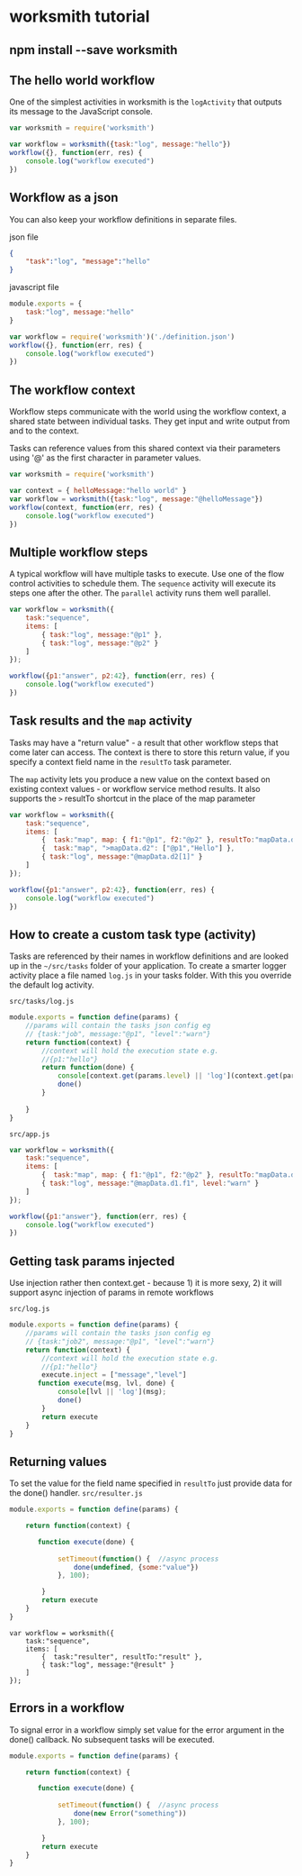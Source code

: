 # worksmith tutorial

## npm install --save worksmith

## The hello world workflow
One of the simplest activities in worksmith is the `logActivity` that outputs its message to the JavaScript console.
```javascript
var worksmith = require('worksmith')

var workflow = worksmith({task:"log", message:"hello"})
workflow({}, function(err, res) {
    console.log("workflow executed")
})
```
## Workflow as a json
You can also keep your workflow definitions in separate files.

json file
```json
{ 
    "task":"log", "message":"hello"
}
```
javascript file
```javascript
module.exports = {
    task:"log", message:"hello"
}
```
```javascript
var workflow = require('worksmith')('./definition.json')
workflow({}, function(err, res) {
    console.log("workflow executed")
})
```

## The workflow context
Workflow steps communicate with the world using the workflow context, a shared state between individual tasks. 
They get input and write output from and to the context.

Tasks can reference values from this shared context via their parameters using '@' as the first character in parameter values.

```javascript
var worksmith = require('worksmith')

var context = { helloMessage:"hello world" }
var workflow = worksmith({task:"log", message:"@helloMessage"})
workflow(context, function(err, res) {
    console.log("workflow executed")
})
```

## Multiple workflow steps
A typical workflow will have multiple tasks to execute. Use one of the flow control activities to schedule them.
The `sequence` activity will execute its steps one after the other.
The  `parallel` activity runs them well parallel.

```javascript
var workflow = worksmith({ 
    task:"sequence", 
    items: [
        { task:"log", message:"@p1" },
        { task:"log", message:"@p2" }
    ]
});

workflow({p1:"answer", p2:42}, function(err, res) {
    console.log("workflow executed")
})
```

## Task results and the `map` activity
Tasks may have a "return value" - a result that other workflow steps that come later can access.
The context is there to store this return value, if you specify a context field name in the `resultTo` task parameter.

The `map` activity lets you produce a new value on the context based on existing context values - or workflow service method results.
It also supports the `>` resultTo shortcut in the place of the map parameter

```javascript
var workflow = worksmith({ 
    task:"sequence", 
    items: [
        {  task:"map", map: { f1:"@p1", f2:"@p2" }, resultTo:"mapData.d1" },
        {  task:"map", ">mapData.d2": ["@p1","Hello"] },
        { task:"log", message:"@mapData.d2[1]" }
    ]
});

workflow({p1:"answer", p2:42}, function(err, res) {
    console.log("workflow executed")
})
```

## How to create a custom task type (activity)
Tasks are referenced by their names in workflow definitions and are looked up in the `~/src/tasks` folder of your application.
To create a smarter logger activity place a file named `log.js` in your tasks folder. With this you override the default log activity.

`src/tasks/log.js`
```javascript
module.exports = function define(params) {
    //params will contain the tasks json config eg
    // {task:"job", message:"@p1", "level":"warn"}
    return function(context) {
        //context will hold the execution state e.g.
        //{p1:"hello"}
        return function(done) {
            console[context.get(params.level) || 'log'](context.get(params.message));
            done()
        }
    
    }   
}
```

`src/app.js`
```javascript
var workflow = worksmith({ 
    task:"sequence", 
    items: [
        {  task:"map", map: { f1:"@p1", f2:"@p2" }, resultTo:"mapData.d1" },
        { task:"log", message:"@mapData.d1.f1", level:"warn" }
    ]
});

workflow({p1:"answer"}, function(err, res) {
    console.log("workflow executed")
})
```
## Getting task params injected
Use injection rather then context.get - because 1) it is more sexy, 2) it will support async injection of params in remote workflows

`src/log.js`
```javascript
module.exports = function define(params) {
    //params will contain the tasks json config eg
    // {task:"job2", message:"@p1", "level":"warn"}
    return function(context) {
        //context will hold the execution state e.g.
        //{p1:"hello"}
        execute.inject = ["message","level"]
       function execute(msg, lvl, done) {
            console[lvl || 'log'](msg);
            done()
        }
        return execute
    }   
}
```
## Returning values
To set the value for the field name specified in `resultTo` just provide data for the done() handler.
`src/resulter.js`
```javascript
module.exports = function define(params) {

    return function(context) {

       function execute(done) {
           
            setTimeout(function() {  //async process
                done(undefined, {some:"value"})
            }, 100);

        }
        return execute
    }   
}
```
```
var workflow = worksmith({ 
    task:"sequence", 
    items: [
        {  task:"resulter", resultTo:"result" },
        { task:"log", message:"@result" }
    ]
});
```

## Errors in a workflow
To signal error in a workflow simply set value for the error argument in the done() callback.
No subsequent tasks will be executed.

```javascript
module.exports = function define(params) {

    return function(context) {

       function execute(done) {
           
            setTimeout(function() {  //async process
                done(new Error("something"))
            }, 100);

        }
        return execute
    }   
}
